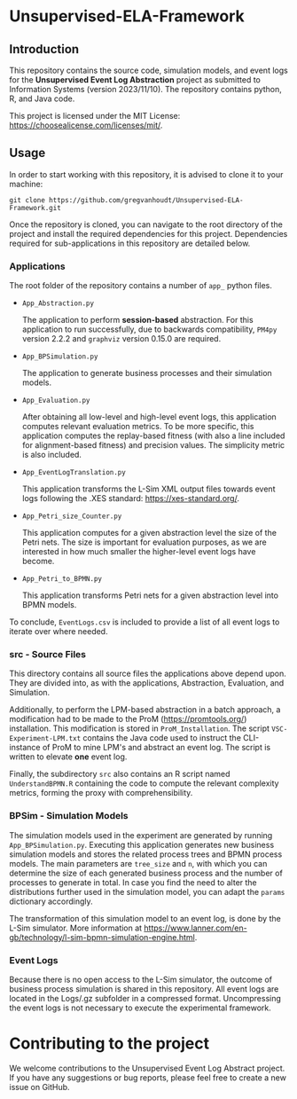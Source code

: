 Unsupervised-ELA-Framework
============================

## Introduction

This repository contains the source code, simulation models, and event logs for the **Unsupervised Event Log Abstraction** project as submitted to Information Systems (version 2023/11/10). The repository contains python, R, and Java code.

This project is licensed under the MIT License: https://choosealicense.com/licenses/mit/.

## Usage

In order to start working with this repository, it is advised to clone it to your machine:

    git clone https://github.com/gregvanhoudt/Unsupervised-ELA-Framework.git

Once the repository is cloned, you can navigate to the root directory of the project and install the required dependencies for this project. Dependencies required for sub-applications in this repository are detailed below.

### Applications

The root folder of the repository contains a number of `app_` python files.

- `App_Abstraction.py`

    The application to perform **session-based** abstraction. For this application to run successfully, due to backwards compatibility, `PM4py` version 2.2.2 and `graphviz` version 0.15.0 are required.

- `App_BPSimulation.py`

    The application to generate business processes and their simulation models.

- `App_Evaluation.py`

    After obtaining all low-level and high-level event logs, this application computes relevant evaluation metrics. To be more specific, this application computes the replay-based fitness (with also a line included for alignment-based fitness) and precision values. The simplicity metric is also included.

- `App_EventLogTranslation.py`

    This application transforms the L-Sim XML output files towards event logs following the .XES standard: https://xes-standard.org/.

- `App_Petri_size_Counter.py`

    This application computes for a given abstraction level the size of the Petri nets. The size is important for evaluation purposes, as we are interested in how much smaller the higher-level event logs have become.

- `App_Petri_to_BPMN.py`

    This application transforms Petri nets for a given abstraction level into BPMN models.

To conclude, `EventLogs.csv` is included to provide a list of all event logs to iterate over where needed.


### src - Source Files

This directory contains all source files the applications above depend upon. They are divided into, as with the applications, Abstraction, Evaluation, and Simulation.

Additionally, to perform the LPM-based abstraction in a batch approach, a modification had to be made to the ProM (https://promtools.org/) installation. This modification is stored in `ProM_Installation`. The script `VSC-Experiment-LPM.txt` contains the Java code used to instruct the CLI-instance of ProM to mine LPM's and abstract an event log. The script is written to elevate **one** event log.

Finally, the subdirectory `src` also contains an R script named `UnderstandBPMN.R` containing the code to compute the relevant complexity metrics, forming the proxy with comprehensibility.


### BPSim - Simulation Models

The simulation models used in the experiment are generated by running `App_BPSimulation.py`. Executing this application generates new business simulation models and stores the related process trees and BPMN process models. The main parameters are `tree_size` and `n`, with which you can determine the size of each generated business process and the number of processes to generate in total. In case you find the need to alter the distributions further used in the simulation model, you can adapt the `params` dictionary accordingly.

The transformation of this simulation model to an event log, is done by the L-Sim simulator. More information at https://www.lanner.com/en-gb/technology/l-sim-bpmn-simulation-engine.html.

### Event Logs

Because there is no open access to the L-Sim simulator, the outcome of business process simulation is shared in this repository. All event logs are located in the Logs/.gz subfolder in a compressed format. Uncompressing the event logs is not necessary to execute the experimental framework.




# Contributing to the project

We welcome contributions to the Unsupervised Event Log Abstract project. If you have any suggestions or bug reports, please feel free to create a new issue on GitHub.